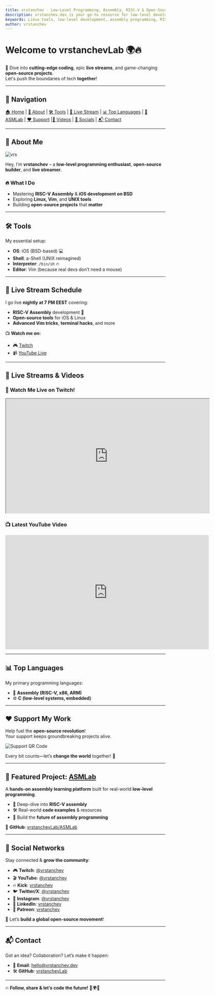 ```yaml
---
title: vrstanchev - Low-Level Programming, Assembly, RISC-V & Open-Source Development
description: vrstanchev.dev is your go-to resource for low-level development, RISC-V programming, assembly, and open-source software. Learn about iOS development on BSD, Linux tools, Vim tricks, and more.
keywords: Linux tools, low-level development, assembly programming, RISC-V, Vim, iOS, BSD, aShell, BashShell, open-source, terminal hacks, systems programming, C programming, embedded systems, tech community
author: vrstanchev
---
```

# Welcome to **vrstanchevLab** 🌍🔥  

🚀 Dive into **cutting-edge coding**, epic **live streams**, and game-changing **open-source projects**.  
Let's push the boundaries of tech **together**!  

---
<head>
  <link rel="icon" href="vrs.ico" type="image/x-icon">
</head>


## 📌 Navigation  
[🏠 Home](#welcome-to-vrstanchevlab-) | [👤 About](#-about-me) | [🛠 Tools](#-tools) | [📅 Live Stream](#-live-stream-schedule) | [📊 Top Languages](#-top-languages) | [🌟 ASMLab](#-featured-project-asmlab) | [❤️ Support](#-support-my-work) |[🎥 Videos](#-live-streams--videos) | [📢 Socials](#-social-networks) | [📬 Contact](#-contact)  

---

## 👤 About Me  
![vrs](vrs.png)

Hey, I’m **vrstanchev** – a **low-level programming enthusiast**, **open-source builder**, and **live streamer**.  
### 🔥 What I Do  
- Mastering **RISC-V Assembly** & **iOS development on BSD**  
- Exploring **Linux, Vim**, and **UNIX tools**  
- Building **open-source projects** that **matter**  

---

## 🛠 Tools  

My essential setup:  
- **OS**: iOS (BSD-based) 💻  
- **Shell**: a-Shell (UNIX reimagined)  
- **Interpreter**: `/bin/sh` 🔥  
- **Editor**: Vim (because real devs don’t need a mouse)  

---

## 📅 Live Stream Schedule  

I go live **nightly at 7 PM EEST** covering:  
- **RISC-V Assembly** development 🚀  
- **Open-source tools** for iOS & Linux  
- **Advanced Vim tricks**, **terminal hacks**, and more  

📺 **Watch me on:**  
- 🎮 [Twitch](https://www.twitch.tv/vrstanchev)  
- 📹 [YouTube Live](https://www.youtube.com/@vrstanchev/live)  

---

## 🎥 Live Streams & Videos  

### 🔴 **Watch Me Live on Twitch!**  

<iframe
    src="https://player.twitch.tv/?channel=vrstanchev&muted=true&parent=vrstanchev.dev"
    height="360"
    width="640"
    allowfullscreen>
</iframe>

### 📺 **Latest YouTube Video**  

<iframe
    width="640"
    height="360"
    src="https://www.youtube.com/embed/iWKQJDJSvQ0"
    title="YouTube video player"
    frameborder="0"
    allow="accelerometer; autoplay; clipboard-write; encrypted-media; gyroscope; picture-in-picture; web-share"
    referrerpolicy="strict-origin-when-cross-origin"
    allowfullscreen>
</iframe>

---

## 📊 Top Languages  

My primary programming languages:  
- 🏹 **Assembly (RISC-V, x86, ARM)**  
- ⚙️ **C (low-level systems, embedded)**  

---

## ❤️ Support My Work  

Help fuel the **open-source revolution**!  
Your support keeps groundbreaking projects alive.  

![Support QR Code](qr.png)  

Every bit counts—let’s **change the world** together! 🙌  

---

## 🌟 Featured Project: [ASMLab](https://github.com/vrstanchevLab/ASMLab)  

A **hands-on assembly learning platform** built for real-world **low-level programming**.  
- 📖 Deep-dive into **RISC-V assembly**  
- 🛠 Real-world **code examples** & resources  
- 🚀 Build the **future of assembly programming**  

🔗 **GitHub**: [vrstanchevLab/ASMLab](https://github.com/vrstanchevLab/ASMLab)  

---

## 📢 Social Networks  

Stay connected & **grow the community**:  
- 🎮 **Twitch**: [@vrstanchev](https://www.twitch.tv/vrstanchev)  
- 🎬 **YouTube**: [@vrstanchev](https://www.youtube.com/@vrstanchev)  
- 🔥 **Kick**: [vrstanchev](https://kick.com/vrstanchev)  
- 🐦 **Twitter/X**: [@vrstanchev](https://twitter.com/vrstanchev)  
- 📸 **Instagram**: [@vrstanchev](https://www.instagram.com/vrstanchev/)  
- 🔗 **LinkedIn**: [vrstanchev](https://www.linkedin.com/in/vrstanchev)  
- 💖 **Patreon**: [vrstanchev](https://www.patreon.com/vrstanchev)  

🚀 Let’s **build a global open-source movement**!  

---

## 📬 Contact  

Got an idea? Collaboration? Let’s make it happen:  
- 📧 **Email**: [hello@vrstanchev.dev](mailto:hello@vrstanchev.dev)  
- 🛠 **GitHub**: [vrstanchevLab](https://github.com/vrstanchevLab)  

---

🔥 **Follow, share & let’s code the future!** 🚀🌍🔥  
